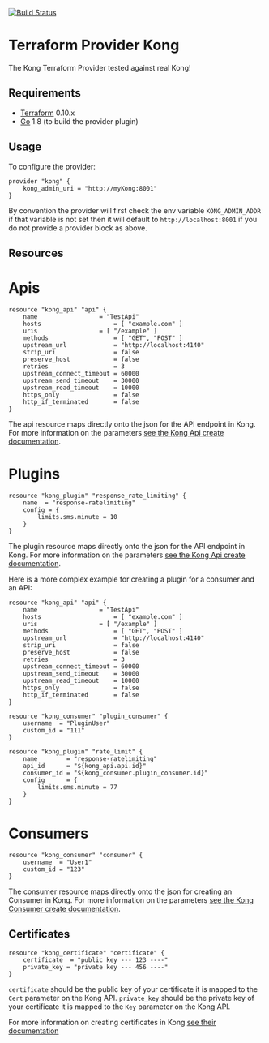 [![Build Status](https://travis-ci.org/kevholditch/terraform-provider-kong.svg?branch=master)](https://travis-ci.org/kevholditch/terraform-provider-kong)

Terraform Provider Kong
=======================
The Kong Terraform Provider tested against real Kong!

Requirements
------------

-	[Terraform](https://www.terraform.io/downloads.html) 0.10.x
-	[Go](https://golang.org/doc/install) 1.8 (to build the provider plugin)

Usage
-----

To configure the provider:
```hcl
provider "kong" {
    kong_admin_uri = "http://myKong:8001"
}
```

By convention the provider will first check the env variable `KONG_ADMIN_ADDR` if that variable is not set then it will default to `http://localhost:8001` if
you do not provide a provider block as above.

## Resources

# Apis
```hcl
resource "kong_api" "api" {
    name 	             = "TestApi"
    hosts                    = [ "example.com" ]
    uris 	             = [ "/example" ]
    methods                  = [ "GET", "POST" ]
    upstream_url             = "http://localhost:4140"
    strip_uri                = false
    preserve_host            = false
    retries                  = 3
    upstream_connect_timeout = 60000
    upstream_send_timeout    = 30000
    upstream_read_timeout    = 10000
    https_only               = false
    http_if_terminated       = false
}
```
The api resource maps directly onto the json for the API endpoint in Kong.  For more information on the parameters [see the Kong Api create documentation](https://getkong.org/docs/0.11.x/admin-api/#api-object).

# Plugins
```hcl
resource "kong_plugin" "response_rate_limiting" {
	name  = "response-ratelimiting"
	config = {
		limits.sms.minute = 10
	}
}
```

The plugin resource maps directly onto the json for the API endpoint in Kong.  For more information on the parameters [see the Kong Api create documentation](https://getkong.org/docs/0.11.x/admin-api/#plugin-object).

Here is a more complex example for creating a plugin for a consumer and an API:

```hcl
resource "kong_api" "api" {
    name 	             = "TestApi"
    hosts                    = [ "example.com" ]
    uris 	             = [ "/example" ]
    methods                  = [ "GET", "POST" ]
    upstream_url             = "http://localhost:4140"
    strip_uri                = false
    preserve_host            = false
    retries                  = 3
    upstream_connect_timeout = 60000
    upstream_send_timeout    = 30000
    upstream_read_timeout    = 10000
    https_only               = false
    http_if_terminated       = false
}

resource "kong_consumer" "plugin_consumer" {
	username  = "PluginUser"
	custom_id = "111"
}

resource "kong_plugin" "rate_limit" {
	name        = "response-ratelimiting"
	api_id 	    = "${kong_api.api.id}"
	consumer_id = "${kong_consumer.plugin_consumer.id}"
	config 	    = {
		limits.sms.minute = 77
	}
}
```


# Consumers
```hcl
resource "kong_consumer" "consumer" {
	username  = "User1"
	custom_id = "123"
}
```

The consumer resource maps directly onto the json for creating an Consumer in Kong.  For more information on the parameters [see the Kong Consumer create documentation](https://getkong.org/docs/0.11.x/admin-api/#consumer-object).

## Certificates
```hcl
resource "kong_certificate" "certificate" {
	certificate  = "public key --- 123 ----"
	private_key = "private key --- 456 ----"
}
```

`certificate` should be the public key of your certificate it is mapped to the `Cert` parameter on the Kong API.
`private_key` should be the private key of your certificate it is mapped to the `Key` parameter on the Kong API.

For more information on creating certificates in Kong [see their documentation](https://getkong.org/docs/0.11.x/admin-api/#certificate-object)
